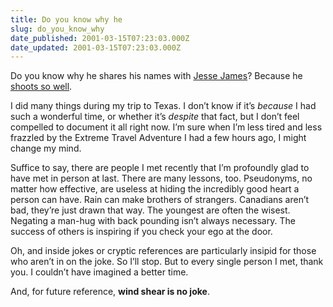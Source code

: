 ```yaml
---
title: Do you know why he
slug: do_you_know_why
date_published: 2001-03-15T07:23:03.000Z
date_updated: 2001-03-15T07:23:03.000Z
---
```


Do you know why he shares his names with [Jesse James](http://www.ci.st-joseph.mo.us//jesjames.html)? Because he [shoots so well](http://www.jish.nu/snapshots/2001/03/20010312jesseshooting.jpg).

I did many things during my trip to Texas. I don’t know if it’s *because* I had such a wonderful time, or whether it’s *despite* that fact, but I don’t feel compelled to document it all right now. I’m sure when I’m less tired and less frazzled by the Extreme Travel Adventure I had a few hours ago, I might change my mind.

Suffice to say, there are people I met recently that I’m profoundly glad to have met in person at last. There are many lessons, too. Pseudonyms, no matter how effective, are useless at hiding the incredibly good heart a person can have. Rain can make brothers of strangers. Canadians aren’t bad, they’re just drawn that way. The youngest are often the wisest. Negating a man-hug with back pounding isn’t always necessary. The success of others is inspiring if you check your ego at the door.

Oh, and inside jokes or cryptic references are particularly insipid for those who aren’t in on the joke. So I’ll stop. But to every single person I met, thank you. I couldn’t have imagined a better time.

And, for future reference, **wind shear is no joke**.
